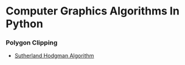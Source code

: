 # Computer Graphics Algorithms In Python

### Polygon Clipping
- [Sutherland Hodgman Algorithm](https://github.com/Adeen317/Computer-Graphics-Algorithms/blob/main/Sutherland_Hodgman_Algorithm.py)